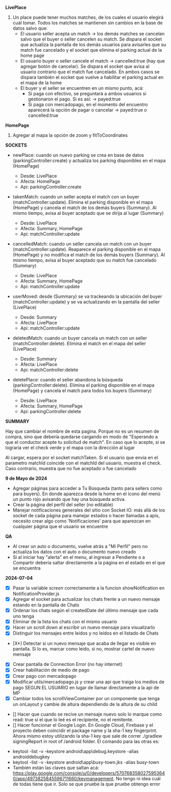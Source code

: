 **LivePlace**

1) Un place puede tener muchos matches, de los cuales el usuario elegirá cuál tomar. Todos los matches se mantienen sin cambios en la base de datos salvo que:
    - El usuario seller acepta un match -> los demás matches se cancelan salvo que el buyer o seller cancelen su match. Se dispara el socket que actualiza la pantalla de los demás usuarios para avisarles que su match fue cancelado y el socket que elimina el parking actual de la home page
    - El usuario buyer o seller cancele el match -> cancelled:true (hay que agregar botón de cancelar). Se dispara el socket que avisa al usuario contrario que el match fue cancelado. En ambos casos se dispara también el socket que vuelve a habilitar el parking actual en el mapa de la home
    - El buyer y el seller se encuentren en un mismo punto, acá:
        - Si paga con efectivo, se preguntará a ambos usuarios si gestionaron el pago. Si es así: -> payed:true
        - Si paga con mercadopago, en el momento del encuentro aparecerá la opción de pagar o cancelar -> payed:true o cancelled:true

**HomePage**

1) Agregar al mapa la opción de zoom y fitToCoordinates


**SOCKETS**

- newPlace: cuando un nuevo parking se crea en base de datos (parkingController:create) y actualiza los parking disponibles en el mapa (HomePage)
    - Desde: LivePlace
    - Afecta: HomePage
    - Api: parkingController:create

- takenMatch: cuando un seller acepta el match con un buyer (matchController:update). Elimina el parking disponible en el mapa (HomePage) y cancela el match de los demás buyers (Summary). Al mismo tiempo, avisa al buyer aceptado que se dirija al lugar (Summary)
    - Desde: LivePlace
    - Afecta: Summary, HomePage
    - Api: matchController:update

- cancelledMatch: cuando un seller cancela un match con un buyer (matchController:update). Reaparece el parking disponible en el mapa (HomePage) y no modifica el match de los demás buyers (Summary). Al mismo tiempo, avisa al buyer aceptado que su match fue cancelado (Summary)
    - Desde: LivePlace
    - Afecta: Summary, HomePage
    - Api: matchController:update

- userMoved: desde (Summary) se va trackeando la ubicación del buyer (matchController:update) y se va actualizando en la pantalla del seller (LivePlace)
    - Desde: Summary
    - Afecta: LivePlace
    - Api: matchController:update

- deletedMatch: cuando un buyer cancela un match con un seller (matchController:delete). Elimina el match en el mapa del seller (LivePlace)
    - Desde: Summary
    - Afecta: LivePlace
    - Api: matchController:delete

- deletePlace: cuando el seller abandona la búsqueda (parkingController:delete). Elimina el parking disponible en el mapa (HomePage) y cancela el match para todos los buyers (Summary)
    - Desde: LivePlace
    - Afecta: Summary, HomePage
    - Api: parkingController:delete

**SUMMARY**

Hay que cambiar el nombre de esta pagina. Porque no es un resumen de compra, sino que debería quedarse cargando en modo de "Esperando a que el conductor acepte tu solicitud de match". En caso que lo acepte, si se lograría ver el check verde y el mapa con la dirección al lugar

Al cargar, espera por el socket matchTaken. Si el usuario que envía en el parametro matchId coincide con el matchId del usuario, muestra el check. Caso contrario, muestra que no fue aceptado o fue cancelado

**9 de Mayo de 2024**

- Agregar páginas para acceder a Tu Búsqueda (tanto para sellers como para buyers). En donde aparezca desde la home en el ícono del menú un punto rojo avisando que hay una búsqueda activa.
- Crear la página del perfil del seller (no editable)
- Manejar notificaciones generales del sitio con Socket IO: más allá de los socket de cada página para manejar estados o hacer llamadas a apis, necesito crear algo como 'Notificaciones' para que aparezcan en cualquier página que el usuario se encuentre

**QA**

- Al crear un auto o documento, vuelve atrás a "Mi Perfil" pero no actualiza los datos con el auto o documento nuevo creado
- Si al iniciar hay "alerta" en el menu, al ingresar a Pendiente o a Compartir debería saltar directamente a la página en el estado en el que se encuentra

**2024-07-04**

- [X] Pasar la variable *screen* correctamente a la funcion showNotification en NotificationProvider.js
- [X] Agregar el socket para actualizar los chats frente a un nuevo mensaje estando en la pantalla de Chats
- [X] Ordenar los chats según el createdDate del último mensaje que cada uno tenga
- [X] Eliminar de la lista los chats con el mismo usuario
- [X] Hacer un scroll down al escribir un nuevo mensaje para visualizarlo
- [X] Distinguir los mensajes entre leidos y no leidos en el listado de Chats
- [X*] Detectar si un nuevo mensaje que acaba de llegar es visible en pantalla. Si lo es, marcar como leido, si no, mostrar cartel de nuevo mensaje
- [X] Crear pantalla de Connection Error (no hay internet)
- [X] Crear habilitación de medio de pago
- [X] Crear pago con mercadopago
- [X] Modificar utils/mercadopago.js y crear una api que traiga los medios de pago SEGUN EL USUARIO en lugar de llamar directamente a la api de MP
- [X] Cambiar todos los scrollViewContainer por un componente que tenga un onLayout y cambie de altura dependiendo de la altura de su child
- [] Hacer que cuando se recive un mensaje nuevo solo lo marque como read: true si el que lo leé es el recipiente, no el remitente.
- [] Hacer funcionar el Google Login. En Google Cloud, Firebase y el proyecto deben coincidir el package name y la sha-1 key fingerprint. Ahora mismo estoy utilizando la sha-1 key que sale de correr ./gradlew signingReport in root of /android folder. El comando para las otras es:
* keytool -list -v -keystore android\app\debug.keystore -alias androiddebugkey
* keytool -list -v -keystore android\app\busy-town.jks -alias busy-town
* También están las claves que saltan acá: https://play.google.com/console/u/0/developers/5707683580275953640/app/4973825845596711660/keymanagement. No tengo ni idea cuál de todas tiene que ir. Solo se que pruebe la que pruebe obtengo error
